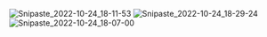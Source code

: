 ![Snipaste_2022-10-24_18-11-53](https://user-images.githubusercontent.com/63174337/197680912-dbe137e7-01cb-4d54-9010-63b554a4aaa7.png)
![Snipaste_2022-10-24_18-29-24](https://user-images.githubusercontent.com/63174337/197680916-4a70b1b6-7a52-454b-9b87-0fae799e9a23.png)
![Snipaste_2022-10-24_18-07-00](https://user-images.githubusercontent.com/63174337/197680917-61d79b56-8828-4e0a-a093-4aeaa2fd33b8.png)
